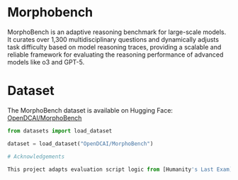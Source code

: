 # Morphobench

MorphoBench is an adaptive reasoning benchmark for large-scale models. It curates over 1,300 multidisciplinary questions and dynamically adjusts task difficulty based on model reasoning traces, providing a scalable and reliable framework for evaluating the reasoning performance of advanced models like o3 and GPT-5.

# Dataset

The MorphoBench dataset is available on Hugging Face: [OpenDCAI/MorphoBench](https://huggingface.co/datasets/OpenDCAI/MorphoBench)

```python
from datasets import load_dataset

dataset = load_dataset("OpenDCAI/MorphoBench")

# Acknowledgements

This project adapts evaluation script logic from [Humanity's Last Exam](https://github.com/centerforaisafety/hle).

